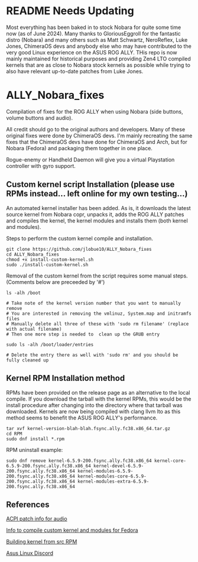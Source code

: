 # README Needs Updating

Most everything has been baked in to stock Nobara for quite some time now (as of June 2024). Many thanks to GloriousEggroll for the fantastic distro (Nobara) and many others such as Matt Schwartz, NeroReflex, Luke Jones, ChimeraOS devs and anybody else who may have contributed to the very good Linux experience on the ASUS ROG ALLY. THis repo is now mainly maintained for historical purposes and providing Zen4 LTO compiled kernels that are as close to Nobara stock kernels as possible while trying to also have relevant up-to-date patches from Luke Jones.

# ALLY_Nobara_fixes
Compilation of fixes for the ROG ALLY when using Nobara (side buttons, volume buttons and audio).

All credit should go to the original authors and developers. Many of these original fixes were done by ChimeraOS devs. I'm mainly recreating the same fixes that the ChimeraOS devs have done for ChimeraOS and Arch, but for Nobara (Fedora) and packaging them together in one place.

Rogue-enemy or Handheld Daemon will give you a virtual Playstation controller with gyro support.

## **Custom kernel script Installation (please use RPMs instead... left online for my own testing...)**

An automated kernel installer has been added. As is, it downloads the latest source kernel from Nobara copr, unpacks it, adds the ROG ALLY patches and compiles the kernel, the kernel modules and installs them (both kernel and modules).

Steps to perform the custom kernel compile and installation.

```
git clone https://github.com/jlobue10/ALLY_Nobara_fixes
cd ALLY_Nobara_fixes
chmod +x install-custom-kernel.sh
sudo ./install-custom-kernel.sh
```

Removal of the custom kernel from the script requires some manual steps. (Comments below are preceeded by '#')

```
ls -alh /boot

# Take note of the kernel version number that you want to manually remove
# You are interested in removing the vmlinuz, System.map and initramfs files
# Manually delete all three of these with 'sudo rm filename' (replace with actual filename)
# Then one more step is needed to  clean up the GRUB entry

sudo ls -alh /boot/loader/entries

# Delete the entry there as well with 'sudo rm' and you should be fully cleaned up
```

## **Kernel RPM Installation method**

RPMs have been provided on the release page as an alternative to the local compile. If you download the tarball with the kernel RPMs, this would be the install procedure after changing into the directory where that tarball was downloaded. Kernels are now being compiled with clang llvm lto as this method seems to benefit the ASUS ROG ALLY's performance.

```
tar xvf kernel-version-blah-blah.fsync.ally.fc38.x86_64.tar.gz
cd RPM
sudo dnf install *.rpm
```

RPM uninstall example:

```
sudo dnf remove kernel-6.5.9-200.fsync.ally.fc38.x86_64 kernel-core-6.5.9-200.fsync.ally.fc38.x86_64 kernel-devel-6.5.9-200.fsync.ally.fc38.x86_64 kernel-modules-6.5.9-200.fsync.ally.fc38.x86_64 kernel-modules-core-6.5.9-200.fsync.ally.fc38.x86_64 kernel-modules-extra-6.5.9-200.fsync.ally.fc38.x86_64
```

## **References**

[ACPI patch info for audio](https://asus-linux.org/wiki/cirrus-amps/)

[Info to compile custom kernel and modules for Fedora](https://fedoraproject.org/wiki/Building_a_custom_kernel)

[Building kernel from src RPM](https://fedoraproject.org/wiki/Building_a_custom_kernel/Source_RPM)

[Asus Linux Discord](https://discord.gg/4ZKGd7Un5t)
